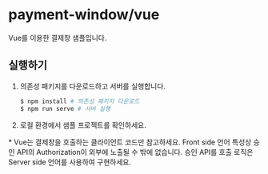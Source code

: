# payment-window/vue

Vue를 이용한 결제창 샘플입니다.

## 실행하기

1. 의존성 패키지를 다운로드하고 서버를 실행합니다.

   ```sh
   $ npm install # 의존성 패키지 다운로드
   $ npm run serve # 서버 실행
   ```

2. 로컬 환경에서 샘플 프로젝트를 확인하세요.

\* Vue는 결제창을 호출하는 클라이언트 코드만 참고하세요. Front side 언어 특성상 승인 API의 Authorization이 외부에 노출될 수 밖에 없습니다. 승인 API를 호출 로직은 Server side 언어를 사용하여 구현하세요.
